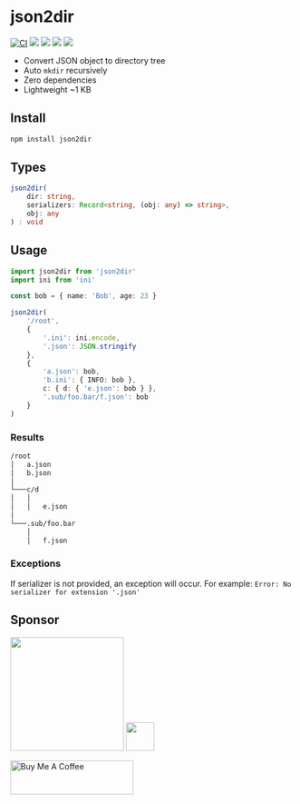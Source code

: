 # json2dir

[![CI](https://github.com/chientrm/json2dir/actions/workflows/ci.yml/badge.svg)](https://github.com/chientrm/json2dir/actions/workflows/ci.yml)
[![](https://img.shields.io/bundlephobia/min/json2dir)](https://www.npmjs.com/package/json2dir)
[![](https://img.shields.io/discord/457912077277855764)](https://discord.com/invite/yy75DKs)
[![](https://img.shields.io/npm/v/json2dir)](https://www.npmjs.com/package/json2dir)
[![](https://img.shields.io/npm/dt/json2dir)](https://www.npmjs.com/package/json2dir)

-   Convert JSON object to directory tree
-   Auto `mkdir` recursively
-   Zero dependencies
-   Lightweight ~1 KB

## Install

```bash
npm install json2dir
```

## Types

```ts
json2dir(
    dir: string,
    serializers: Record<string, (obj: any) => string>,
    obj: any
) : void
```

## Usage

```ts
import json2dir from 'json2dir'
import ini from 'ini'

const bob = { name: 'Bob', age: 23 }

json2dir(
    '/root',
    {
        '.ini': ini.encode,
        '.json': JSON.stringify
    },
    {
        'a.json': bob,
        'b.ini': { INFO: bob },
        c: { d: { 'e.json': bob } },
        '.sub/foo.bar/f.json': bob
    }
)
```

### Results

```bash
/root
│   a.json
│   b.json
│
└───c/d
│   │
│   │   e.json
│
└───.sub/foo.bar
    │
    │   f.json
```

### Exceptions

If serializer is not provided, an exception will occur.
For example: `Error: No serializer for extension '.json'`

## Sponsor

<img src="https://www.gitpod.io/svg/media-kit/logo-light-theme.svg" width="200">

<img src="https://upload.wikimedia.org/wikipedia/commons/1/1b/Svelte_Logo.svg" width="50">

<a href="https://www.buymeacoffee.com/chientrm" target="_blank"><img src="https://cdn.buymeacoffee.com/buttons/v2/default-yellow.png" alt="Buy Me A Coffee" height="60" width="217"></a>
